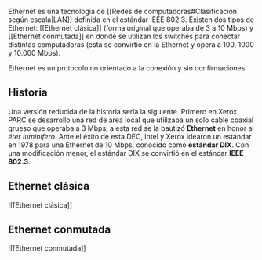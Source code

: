 Ethernet es una tecnología de [[Redes de computadoras#Clasificación según escala|LAN]] definida en el estándar IEEE 802.3. Existen dos tipos de Ethernet: [[Ethernet clásica]] (forma original que operaba de 3 a 10 Mbps) y [[Ethernet conmutada]] en donde se utilizan los switches para conectar distintas computadoras (esta se convirtió en la Ethernet y opera a 100, 1000 y 10.000 Mbps).

Ethernet es un protocolo no orientado a la conexión y sin confirmaciones.

## Historia
Una versión reducida de la historia sería la siguiente. Primero en Xerox PARC se desarrollo una red de área local que utilizaba un solo cable coaxial grueso que operaba a 3 Mbps, a esta red se la bautizó **Ethernet** en honor al *éter luminifero*. Ante el éxito de esta DEC, Intel y Xerox idearon un estándar en 1978 para una Ethernet de 10 Mbps, conocido como **estándar DIX**. Con una modificación menor, el estándar DIX se convirtió en el estándar **IEEE 802.3**.

## Ethernet clásica
![[Ethernet clásica]]

## Ethernet conmutada
![[Ethernet conmutada]]
